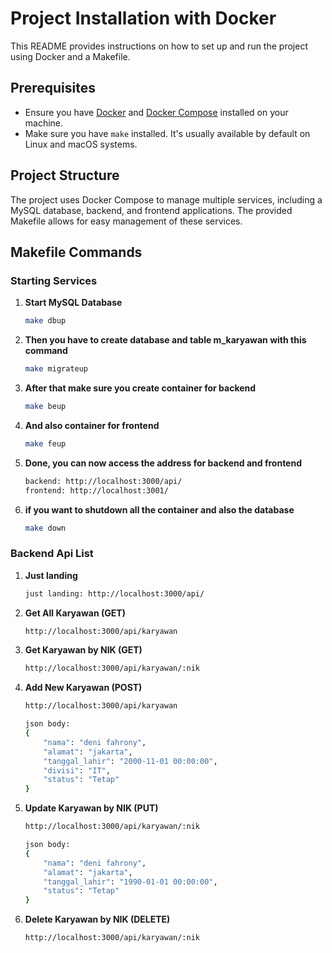 # Project Installation with Docker

This README provides instructions on how to set up and run the project using Docker and a Makefile.

## Prerequisites

- Ensure you have [Docker](https://docs.docker.com/get-docker/) and [Docker Compose](https://docs.docker.com/compose/install/) installed on your machine.
- Make sure you have `make` installed. It's usually available by default on Linux and macOS systems.

## Project Structure

The project uses Docker Compose to manage multiple services, including a MySQL database, backend, and frontend applications. The provided Makefile allows for easy management of these services.

## Makefile Commands

### Starting Services

1. **Start MySQL Database**
   ```bash
   make dbup
2. **Then you have to create database and table m_karyawan with this command**
    ```bash
    make migrateup
3. **After that make sure you create container for backend**
    ```bash
    make beup
4. **And also container for frontend**
    ```bash
    make feup
5. **Done, you can now access the address for backend and frontend**
    ```bash
    backend: http://localhost:3000/api/
    frontend: http://localhost:3001/
6. **if you want to shutdown all the container and also the database**
    ```bash
    make down
### Backend Api List

1. **Just landing**
    ```bash
    just landing: http://localhost:3000/api/
2. **Get All Karyawan (GET)**
    ```bash
    http://localhost:3000/api/karyawan
3. **Get Karyawan by NIK (GET)**
    ```bash
    http://localhost:3000/api/karyawan/:nik
4. **Add New Karyawan (POST)**
    ```bash
    http://localhost:3000/api/karyawan

    json body:
    {
        "nama": "deni fahrony",
        "alamat": "jakarta",
        "tanggal_lahir": "2000-11-01 00:00:00",
        "divisi": "IT",
        "status": "Tetap"
    }
5. **Update Karyawan by NIK (PUT)**
    ```bash
    http://localhost:3000/api/karyawan/:nik

    json body:
    {
        "nama": "deni fahrony",
        "alamat": "jakarta",
        "tanggal_lahir": "1990-01-01 00:00:00",
        "status": "Tetap"
    }
6. **Delete Karyawan by NIK (DELETE)**
    ```bash
    http://localhost:3000/api/karyawan/:nik
